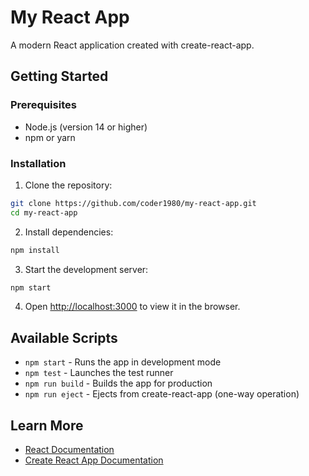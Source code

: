 # My React App

A modern React application created with create-react-app.

## Getting Started

### Prerequisites
- Node.js (version 14 or higher)
- npm or yarn

### Installation

1. Clone the repository:
```bash
git clone https://github.com/coder1980/my-react-app.git
cd my-react-app
```

2. Install dependencies:
```bash
npm install
```

3. Start the development server:
```bash
npm start
```

4. Open [http://localhost:3000](http://localhost:3000) to view it in the browser.

## Available Scripts

- `npm start` - Runs the app in development mode
- `npm test` - Launches the test runner
- `npm run build` - Builds the app for production
- `npm run eject` - Ejects from create-react-app (one-way operation)

## Learn More

- [React Documentation](https://reactjs.org/)
- [Create React App Documentation](https://facebook.github.io/create-react-app/docs/getting-started)
